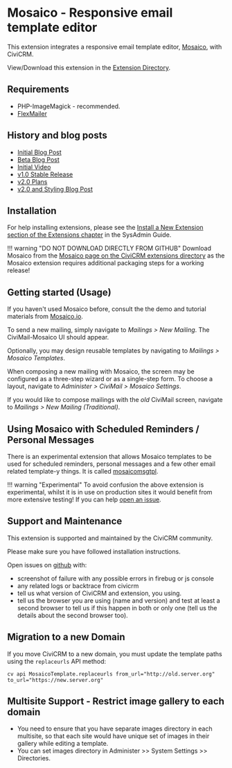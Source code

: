 # Mosaico - Responsive email template editor

This extension integrates a responsive email template editor, [Mosaico](https://mosaico.io/), with CiviCRM.

View/Download this extension in the [Extension Directory](https://civicrm.org/extensions/email-template-builder).

## Requirements
* PHP-ImageMagick - recommended.
* [FlexMailer](https://docs.civicrm.org/flexmailer/en/latest/)

## History and blog posts
 * [Initial Blog Post](https://civicrm.org/blogs/parvez/a-new-beginning-for-civimail)
 * [Beta Blog Post](https://civicrm.org/blog/deepaksrivastava/email-template-builder-civimosaico-is-now-beta)
 * [Initial Video](https://vimeo.com/156633077)
 * [v1.0 Stable Release](https://github.com/veda-consulting/uk.co.vedaconsulting.mosaico/releases/tag/1.0)
 * [v2.0 Plans](https://civicrm.org/blog/jamienovick/email-template-builder-mosaico-phase-2-plans)
 * [v2.0 and Styling Blog Post](https://civicrm.org/blog/jamienovick/extreme-makeovers-civicrm-style-introducing-the-shoreditch-theme-civicrms-new-user)

## Installation

For help installing extensions, please see the [Install a New Extension section of the Extensions chapter](https://docs.civicrm.org/sysadmin/en/latest/customize/extensions/#installing-a-new-extension) in the SysAdmin Guide.

!!! warning "DO NOT DOWNLOAD DIRECTLY FROM GITHUB"
    Download Mosaico from the [Mosaico page on the CiviCRM extensions directory](https://civicrm.org/extensions/email-template-builder) as the Mosaico extension requires additional packaging steps for a working release!

## Getting started (Usage)

If you haven't used Mosaico before, consult the the demo and tutorial materials from [Mosaico.io](https://mosaico.io/index.html).

To send a new mailing, simply navigate to *Mailings > New Mailing*. The CiviMail-Mosaico UI should appear.

Optionally, you may design reusable templates by navigating to *Mailings > Mosaico Templates*.

When composing a new mailing with Mosaico, the screen may be configured as a three-step wizard or as a single-step form. To
choose a layout, navigate to *Administer > CiviMail > Mosaico Settings*.

If you would like to compose mailings with the *old* CiviMail screen, navigate to *Mailings > New Mailing (Traditional)*.

## Using Mosaico with Scheduled Reminders / Personal Messages
There is an experimental extension that allows Mosaico templates to be used for scheduled reminders, personal messages and a few other email related template-y things. It is called [mosaicomsgtpl](https://github.com/civicrm/org.civicrm.mosaicomsgtpl).

!!! warning "Experimental"
    To avoid confusion the above extension is experimental, whilst it is in use on production sites it would benefit from more extensive testing! If you can help [open an issue](https://github.com/civicrm/org.civicrm.mosaicomsgtpl/issues).

## Support and Maintenance

This extension is supported and maintained by the CiviCRM community.

Please make sure you have followed installation instructions.

Open issues on [github](https://github.com/veda-consulting/uk.co.vedaconsulting.mosaico/issues) with:
- screenshot of failure with any possible errors in firebug or js console
- any related logs or backtrace from civicrm
- tell us what version of CiviCRM and extension, you using.
- tell us the browser you are using (name and version) and test at least a second browser to tell us if this happen in both or only one (tell us the details about the second browser too).

## Migration to a new Domain

If you move CiviCRM to a new domain, you must update the template paths using the `replaceurls` API method:

```
cv api MosaicoTemplate.replaceurls from_url="http://old.server.org" to_url="https://new.server.org"
```

## Multisite Support - Restrict image gallery to each domain
- You need to ensure that you have separate images directory in each multisite, so that each site would have unique set of images in their gallery while editing a template.
- You can set images directory in Administer >> System Settings >> Directories.
